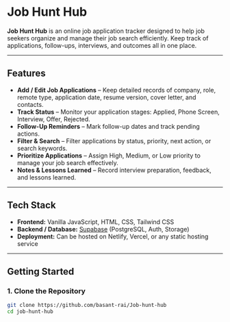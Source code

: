 # Job Hunt Hub

**Job Hunt Hub** is an online job application tracker designed to help job seekers organize and manage their job search efficiently. Keep track of applications, follow-ups, interviews, and outcomes all in one place.

---

## Features

- **Add / Edit Job Applications** – Keep detailed records of company, role, remote type, application date, resume version, cover letter, and contacts.
- **Track Status** – Monitor your application stages: Applied, Phone Screen, Interview, Offer, Rejected.
- **Follow-Up Reminders** – Mark follow-up dates and track pending actions.
- **Filter & Search** – Filter applications by status, priority, next action, or search keywords.
- **Prioritize Applications** – Assign High, Medium, or Low priority to manage your job search effectively.
- **Notes & Lessons Learned** – Record interview preparation, feedback, and lessons learned.

---

## Tech Stack

- **Frontend:** Vanilla JavaScript, HTML, CSS, Tailwind CSS
- **Backend / Database:** [Supabase](https://supabase.com/) (PostgreSQL, Auth, Storage)
- **Deployment:** Can be hosted on Netlify, Vercel, or any static hosting service

---

## Getting Started

### 1. Clone the Repository

```bash
git clone https://github.com/basant-rai/Job-hunt-hub
cd job-hunt-hub
```
